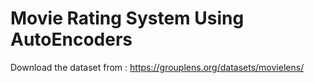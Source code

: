 # Movie Rating System Using AutoEncoders


Download the dataset from : https://grouplens.org/datasets/movielens/

